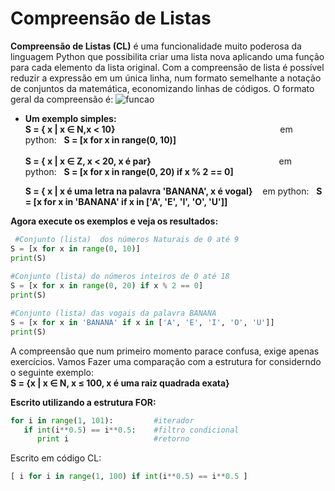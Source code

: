 # Compreensão de Listas 

**Compreensão de Listas (CL)** é uma funcionalidade muito poderosa da linguagem Python que possibilita criar uma lista nova aplicando uma função para cada elemento da lista
original. Com a compreensão de lista é possível reduzir a expressão em um única linha, num formato semelhante a notação de conjuntos da matemática, economizando linhas de códigos. O formato geral da compreensão é:
![funcao](/imagens/compreensão.png)

+ <b>Um exemplo simples: </b><br>
     **S = { x | x &isin; N,x < 10}** &nbsp;&nbsp;&nbsp;&nbsp;&nbsp;&nbsp;&nbsp;&nbsp;&nbsp;&nbsp;&nbsp;&nbsp;&nbsp;&nbsp;&nbsp;&nbsp;&nbsp;&nbsp;&nbsp;&nbsp;&nbsp;&nbsp;&nbsp;&nbsp;&nbsp;&nbsp;&nbsp;&nbsp;&nbsp;&nbsp;&nbsp;&nbsp;&nbsp;&nbsp;&nbsp;&nbsp;&nbsp;&nbsp;&nbsp;&nbsp;&nbsp;&nbsp;&nbsp;&nbsp;&nbsp;&nbsp;&nbsp;&nbsp;&nbsp;&nbsp;&nbsp;&nbsp;&nbsp;&nbsp;&nbsp;&nbsp;&nbsp;&nbsp;&nbsp;&nbsp;&nbsp;&nbsp;&nbsp;&nbsp;&nbsp;&nbsp;em python:&nbsp;&nbsp; **S = [x for x in range(0, 10)]** <br><br>
     **S = { x | x &isin; Z, x < 20, x é par}** &nbsp;&nbsp;&nbsp;&nbsp;&nbsp;&nbsp;&nbsp;&nbsp;&nbsp;&nbsp;&nbsp;&nbsp;&nbsp;&nbsp;&nbsp;&nbsp;&nbsp;&nbsp;&nbsp;&nbsp;&nbsp;&nbsp;&nbsp;&nbsp;&nbsp;&nbsp;&nbsp;&nbsp;&nbsp;&nbsp;&nbsp;&nbsp;&nbsp;&nbsp;&nbsp;&nbsp;&nbsp;&nbsp;&nbsp;&nbsp;&nbsp;&nbsp;&nbsp;&nbsp;&nbsp;&nbsp;&nbsp;&nbsp;&nbsp;&nbsp;&nbsp;em python:&nbsp;&nbsp; **S = [x for x in range(0, 20) if x % 2 == 0]**<br>

     **S = { x | x é uma letra na palavra 'BANANA', x é vogal}** &nbsp;&nbsp;&nbsp;em python:&nbsp;&nbsp; **S = [x for x in 'BANANA' if x in ['A', 'E', 'I', 'O', 'U']]**
     
 <b>Agora execute os exemplos e veja os resultados: </b>
``` python runnable
 #Conjunto (lista)  dos números Naturais de 0 até 9 
S = [x for x in range(0, 10)]
print(S)
 
#Conjunto (lista) do números inteiros de 0 até 18
S = [x for x in range(0, 20) if x % 2 == 0]
print(S)

#Conjunto (lista) das vogais da palavra BANANA
S = [x for x in 'BANANA' if x in ['A', 'E', 'I', 'O', 'U']]
print(S)
```
A compreensão que num primeiro momento parace confusa, exige apenas exercícios. Vamos Fazer uma comparação com a estrutura for considerndo o seguinte exemplo: <br>
**S = {x | x &isin; N, x &le; 100, x é uma raiz quadrada exata}** 

 <b>Escrito utilizando a estrutura FOR: </b>
``` python
for i in range(1, 101):         #iterador
   if int(i**0.5) == i**0.5:    #filtro condicional
      print i                   #retorno
```
Escrito em código CL:
``` python
[ i for i in range(1, 100) if int(i**0.5) == i**0.5 ]
```
